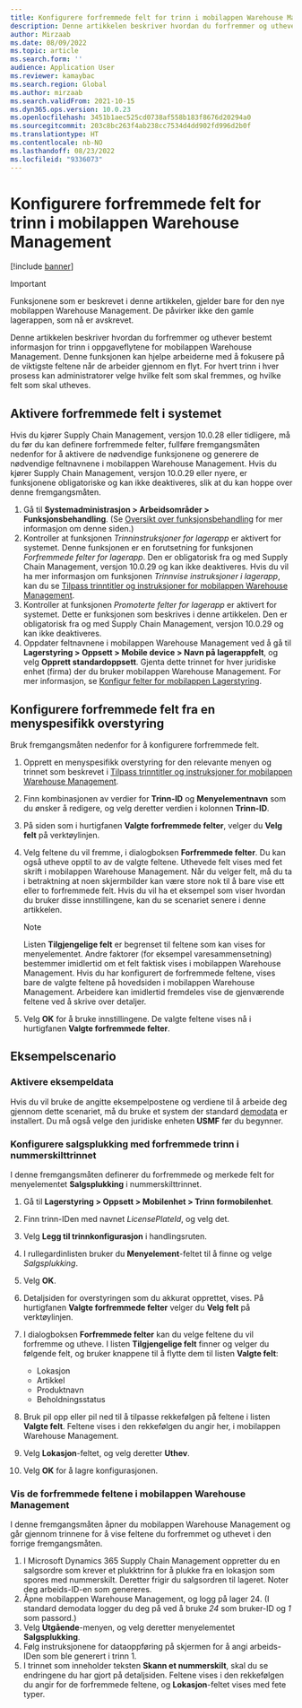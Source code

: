 ```yaml
---
title: Konfigurere forfremmede felt for trinn i mobilappen Warehouse Management
description: Denne artikkelen beskriver hvordan du forfremmer og uthever bestemt informasjon for trinn i oppgaveflytene for mobilappen Warehouse Management.
author: Mirzaab
ms.date: 08/09/2022
ms.topic: article
ms.search.form: ''
audience: Application User
ms.reviewer: kamaybac
ms.search.region: Global
ms.author: mirzaab
ms.search.validFrom: 2021-10-15
ms.dyn365.ops.version: 10.0.23
ms.openlocfilehash: 3451b1aec525cd0738af558b183f8676d20294a0
ms.sourcegitcommit: 203c8bc263f4ab238cc7534d4dd902fd996d2b0f
ms.translationtype: HT
ms.contentlocale: nb-NO
ms.lasthandoff: 08/23/2022
ms.locfileid: "9336073"
---
```

# <a name="configure-promoted-fields-for-steps-in-the-warehouse-management-mobile-app"></a>Konfigurere forfremmede felt for trinn i mobilappen Warehouse Management

[!include [banner](../includes/banner.md)]

> [!IMPORTANT]
> Funksjonene som er beskrevet i denne artikkelen, gjelder bare for den nye mobilappen Warehouse Management. De påvirker ikke den gamle lagerappen, som nå er avskrevet.

Denne artikkelen beskriver hvordan du forfremmer og uthever bestemt informasjon for trinn i oppgaveflytene for mobilappen Warehouse Management. Denne funksjonen kan hjelpe arbeiderne med å fokusere på de viktigste feltene når de arbeider gjennom en flyt. For hvert trinn i hver prosess kan administratorer velge hvilke felt som skal fremmes, og hvilke felt som skal utheves.

## <a name="enable-promoted-fields-in-your-system"></a>Aktivere forfremmede felt i systemet

Hvis du kjører Supply Chain Management, versjon 10.0.28 eller tidligere, må du før du kan definere forfremmede felter, fullføre fremgangsmåten nedenfor for å aktivere de nødvendige funksjonene og generere de nødvendige feltnavnene i mobilappen Warehouse Management. Hvis du kjører Supply Chain Management, versjon 10.0.29 eller nyere, er funksjonene obligatoriske og kan ikke deaktiveres, slik at du kan hoppe over denne fremgangsmåten.

1. Gå til **Systemadministrasjon \> Arbeidsområder \> Funksjonsbehandling**. (Se [Oversikt over funksjonsbehandling](../../fin-ops-core/fin-ops/get-started/feature-management/feature-management-overview.md) for mer informasjon om denne siden.)
1. Kontroller at funksjonen *Trinninstruksjoner for lagerapp* er aktivert for systemet. Denne funksjonen er en forutsetning for funksjonen *Forfremmede felter for lagerapp*. Den er obligatorisk fra og med Supply Chain Management, versjon 10.0.29 og kan ikke deaktiveres. Hvis du vil ha mer informasjon om funksjonen *Trinnvise instruksjoner i lagerapp*, kan du se [Tilpass trinntitler og instruksjoner for mobilappen Warehouse Management](mobile-app-titles-instructions.md).
1. Kontroller at funksjonen *Promoterte felter for lagerapp* er aktivert for systemet. Dette er funksjonen som beskrives i denne artikkelen. Den er obligatorisk fra og med Supply Chain Management, versjon 10.0.29 og kan ikke deaktiveres.
1. Oppdater feltnavnene i mobilappen Warehouse Management ved å gå til **Lagerstyring \> Oppsett \> Mobile device \> Navn på lagerappfelt**, og velg **Opprett standardoppsett**. Gjenta dette trinnet for hver juridiske enhet (firma) der du bruker mobilappen Warehouse Management. For mer informasjon, se [Konfigur felter for mobilappen Lagerstyring](configure-app-field-names-priorities-warehouse.md).

## <a name="configure-promoted-fields-from-a-menu-specific-override"></a>Konfigurere forfremmede felt fra en menyspesifikk overstyring

Bruk fremgangsmåten nedenfor for å konfigurere forfremmede felt.

1. Opprett en menyspesifikk overstyring for den relevante menyen og trinnet som beskrevet i [Tilpass trinntitler og instruksjoner for mobilappen Warehouse Management](mobile-app-titles-instructions.md).
1. Finn kombinasjonen av verdier for **Trinn-ID** og **Menyelementnavn** som du ønsker å redigere, og velg deretter verdien i kolonnen **Trinn-ID**.
1. På siden som i hurtigfanen **Valgte forfremmede felter**, velger du **Velg felt** på verktøylinjen.
1. Velg feltene du vil fremme, i dialogboksen **Forfremmede felter**. Du kan også utheve opptil to av de valgte feltene. Uthevede felt vises med fet skrift i mobilappen Warehouse Management. Når du velger felt, må du ta i betraktning at noen skjermbilder kan være store nok til å bare vise ett eller to forfremmede felt. Hvis du vil ha et eksempel som viser hvordan du bruker disse innstillingene, kan du se scenariet senere i denne artikkelen.

    > [!NOTE]
    > Listen **Tilgjengelige felt** er begrenset til feltene som kan vises for menyelementet. Andre faktorer (for eksempel varesammensetning) bestemmer imidlertid om et felt faktisk vises i mobilappen Warehouse Management. Hvis du har konfigurert de forfremmede feltene, vises bare de valgte feltene på hovedsiden i mobilappen Warehouse Management. Arbeidere kan imidlertid fremdeles vise de gjenværende feltene ved å skrive over detaljer.

1. Velg **OK** for å bruke innstillingene. De valgte feltene vises nå i hurtigfanen **Valgte forfremmede felter**.

## <a name="example-scenario"></a>Eksempelscenario

### <a name="enable-sample-data"></a>Aktivere eksempeldata

Hvis du vil bruke de angitte eksempelpostene og verdiene til å arbeide deg gjennom dette scenariet, må du bruke et system der standard [demodata](../../fin-ops-core/fin-ops/get-started/demo-data.md) er installert. Du må også velge den juridiske enheten **USMF** før du begynner.

### <a name="configure-sales-picking-with-promoted-steps-on-the-license-plate-step"></a>Konfigurere salgsplukking med forfremmede trinn i nummerskilttrinnet

I denne fremgangsmåten definerer du forfremmede og merkede felt for menyelementet **Salgsplukking** i nummerskilttrinnet.

1. Gå til **Lagerstyring \> Oppsett \> Mobilenhet \> Trinn formobilenhet**.
1. Finn trinn-IDen med navnet *LicensePlateId*, og velg det.
1. Velg **Legg til trinnkonfigurasjon** i handlingsruten.
1. I rullegardinlisten bruker du **Menyelement**-feltet til å finne og velge *Salgsplukking*.
1. Velg **OK**.
1. Detaljsiden for overstyringen som du akkurat opprettet, vises. På hurtigfanen **Valgte forfremmede felter** velger du **Velg felt** på verktøylinjen.
1. I dialogboksen **Forfremmede felter** kan du velge feltene du vil forfremme og utheve. I listen **Tilgjengelige felt** finner og velger du følgende felt, og bruker knappene til å flytte dem til listen **Valgte felt**:

    - Lokasjon
    - Artikkel
    - Produktnavn
    - Beholdningsstatus

1. Bruk pil opp eller pil ned til å tilpasse rekkefølgen på feltene i listen **Valgte felt**. Feltene vises i den rekkefølgen du angir her, i mobilappen Warehouse Management.
1. Velg **Lokasjon**-feltet, og velg deretter **Uthev**.
1. Velg **OK** for å lagre konfigurasjonen.

### <a name="view-the-promoted-fields-in-the-warehouse-management-mobile-app"></a>Vis de forfremmede feltene i mobilappen Warehouse Management

I denne fremgangsmåten åpner du mobilappen Warehouse Management og går gjennom trinnene for å vise feltene du forfremmet og uthevet i den forrige fremgangsmåten.

1. I Microsoft Dynamics 365 Supply Chain Management oppretter du en salgsordre som krever et plukktrinn for å plukke fra en lokasjon som spores med nummerskilt. Deretter frigir du salgsordren til lageret. Noter deg arbeids-ID-en som genereres.
1. Åpne mobilappen Warehouse Management, og logg på lager 24. (I standard demodata logger du deg på ved å bruke *24* som bruker-ID og *1* som passord.)
1. Velg **Utgående**-menyen, og velg deretter menyelementet **Salgsplukking**.
1. Følg instruksjonene for dataoppføring på skjermen for å angi arbeids-IDen som ble generert i trinn 1.
1. I trinnet som inneholder teksten **Skann et nummerskilt**, skal du se endringene du har gjort på detaljsiden. Feltene vises i den rekkefølgen du angir for de forfremmede feltene, og **Lokasjon**-feltet vises med fete typer.
